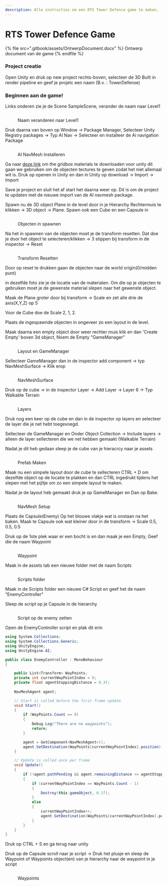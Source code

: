 ```yaml
---
description: Alle instructies om een RTS Tower Defence game te maken.
---
```


# RTS Tower Defence Game

{% file src=".gitbook/assets/OntwerpDocument.docx" %}
Ontwerp document van de game
{% endfile %}

### Project creatie

Open Unity en druk op new project rechts-boven, selecteer de 3D Built in render pipeline en geef je projetc een naam (B.v. : TowerDefense)



### Beginnen aan de game!

Links onderen zie je de Scene SampleScene, verander de naam naar Level1

<figure><img src=".gitbook/assets/image_2024-05-06_235622611.png" alt=""><figcaption><p>Naam veranderen naar Level1</p></figcaption></figure>



Druk daarna van boven op Window -> Package Manager, Selecteer Unity Registry packages -> Typ AI Nav -> Selecteer en installeer de Ai navigation Package

<figure><img src=".gitbook/assets/image_2024-05-07_000708325.png" alt=""><figcaption><p>AI NavMesh Installeren</p></figcaption></figure>

Ga naar [deze link](https://assetstore.unity.com/packages/2d/textures-materials/gridbox-prototype-materials-129127) om the gridbox materials te downloaden voor unity dit gaan we gebruiken om de objecten tectures te geven zodat het niet allemaal wit is. Druk op openen in Unity en dan in Unity op download -> Import -> Import

Save je project en sluit het af start het daarna weer op. Dit is om de project te updaten met de nieuwe import van de AI navmesh package.



Spawn nu de 3D object Plane in de level door in je Hierarchy Rechtermuis te klikken -> 3D object -> Plane. Spawn ook een Cube en een Capsule in



<figure><img src=".gitbook/assets/NVIDIA_Overlay_q14cV3u2gn.png" alt=""><figcaption><p>Objecten in spawnen</p></figcaption></figure>

Na het in spawnen van de objecten moet je de transform resetten. Dat doe je door het object te selecteren/klikken -> 3 stippen bij transform in de inspector -> Reset



<figure><img src=".gitbook/assets/NVIDIA_Overlay_GlT2vNXIqe.png" alt=""><figcaption><p>Transform Resetten</p></figcaption></figure>

Door op reset te drukken gaan de objecten naar de world origin(0/midden punt)

in dezelfde foto zie je de locatie van de materialen. Om die op je objecten te gebruiken moet je de gewenste material slepen naar het gewenste object.



Maak de Plane groter door bij transform -> Scale en zet alle drie de axis(X,Y,Z) op 5

Voor de Cube doe de Scale 2, 1, 2.



Plaats de ingespawnde objecten in ongeveer zo een layout in de level.

Maak daarna een empty object door weer rechter muis klik en dan 'Create Empty' boven 3d object, Noem de Empty "GameManager"



<figure><img src=".gitbook/assets/NVIDIA_Overlay_Y5uwukQA77.png" alt=""><figcaption><p>Layout en GameManager</p></figcaption></figure>

Sellecteer GameManager dan in de inspector add component -> typ NavMeshSurface -> Klik erop

<figure><img src=".gitbook/assets/NVIDIA_Overlay_MhOsTQGFuf.png" alt=""><figcaption><p>NavMeshSurface</p></figcaption></figure>

Druk op de cube -> in de inspector Layer -> Add Layer -> Layer 6 -> Typ Walkable Terrain

<figure><img src=".gitbook/assets/image.png" alt=""><figcaption><p>Layers</p></figcaption></figure>

Druk nog een keer op de cube en dan in de inspector op layers en selecteer de layer die je net hebt toegevoegd.

Sellecteer de GameManager en Onder Object Collection -> Include layers -> alleen de layer sellecteren die we net hebben gemaakt (Walkable Terrain)

Nadat je dit heb gedaan sleep je de cube van je hieracrcy naar je assets

<figure><img src=".gitbook/assets/image (1).png" alt=""><figcaption><p>Prefab Maken</p></figcaption></figure>

Maak nu een simpele layout door de cube te sellecteren CTRL + D om dezelfde object op de locatie te plakken en dan CTRL ingedrukt tijdens het slepen met het pijltje om zo een simpele layout te maken.

Nadat je de layout heb gemaakt druk je op GameManager en Dan op Bake.

<figure><img src=".gitbook/assets/image (2).png" alt=""><figcaption><p>NavMesh Setup</p></figcaption></figure>

Plaats de Capsule(Enemy) Op het blouwe vlakje wat is onstaan na het baken. Maak te Capsule ook wat kleiner door in de transform -> Scale 0.5, 0.5, 0.5



Druk op de 1ste plek waar er een bocht is en dan maak je een Empty, Geef die de naam Waypoint

<figure><img src=".gitbook/assets/image (3).png" alt=""><figcaption><p>Waypoint</p></figcaption></figure>



Maak in de assets tab een nieuwe folder met de naam Scripts

<figure><img src=".gitbook/assets/image (4).png" alt=""><figcaption><p>Scripts folder</p></figcaption></figure>



Maak in de Scripts folder een nieuwe C# Script en geef het de naam "EnemyController"

Sleep de script op je Capsule in de hierarchy

<figure><img src=".gitbook/assets/image (6).png" alt=""><figcaption><p>Script op de enemy zetten</p></figcaption></figure>



Open de EnemyController script en plak dit erin

```csharp
using System.Collections;
using System.Collections.Generic;
using UnityEngine;
using UnityEngine.AI;

public class EnemyController : MonoBehaviour
{

    public List<Transform> WayPoints;
    private int currentWayPointIndex = 0;
    private float agentStoppingDistance = 0.3f;
    
    NavMeshAgent agent;

    // Start is called before the first frame update
    void Start()
    {
        if (WayPoints.Count == 0)
        {
            Debug.Log("There are no waypoints");
            return;
        }

        agent = GetComponent<NavMeshAgent>();
        agent.SetDestination(WayPoints[currentWayPointIndex].position);
    }

    // Update is called once per frame
    void Update()
    {
        if (!agent.pathPending && agent.remainingDistance <= agentStoppingDistance)
        {
            if (currentWayPointIndex == WayPoints.Count - 1)
            {
                Destroy(this.gameObject, 0.1f);
            }
            else
            {
                currentWayPointIndex++;
                agent.SetDestination(WayPoints[currentWayPointIndex].position);
            }
        }
    }
}

```

Druk op CTRL + S en ga terug naar unity

Druk op de Capsule scroll naar je script -> Druk het plusje en sleep de Waypoint of Waypoints object(en) van je hierarchy naar de waypoint in je script

<figure><img src=".gitbook/assets/image (8).png" alt=""><figcaption><p>Waypoints</p></figcaption></figure>

